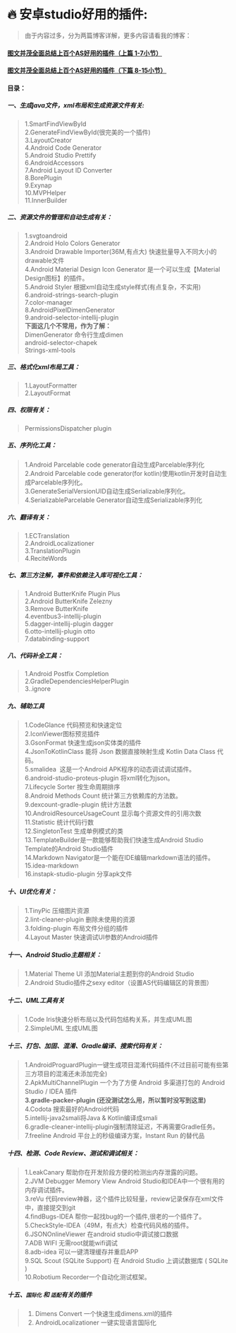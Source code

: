 # :fire: 安卓studio好用的插件:

> 由于内容过多，分为两篇博客详解，更多内容请看我的博客：

 #### [图文并茂全面总结上百个AS好用的插件（上篇 1-7小节）](https://www.jianshu.com/p/269a48d7508d)
 
 #### [图文并茂全面总结上百个AS好用的插件（下篇 8-15小节）](https://www.jianshu.com/p/fd0174982513)
 
#### 目录：

##### 一、生成java文件，xml布局和生成资源文件有关:  

> 1.SmartFindViewById  
> 2.GenerateFindViewById(很完美的一个插件)  
> 3.LayoutCreator  
> 4.Android Code Generator  
> 5.Android Studio Prettify  
> 6.AndroidAccessors  
> 7.Android Layout ID Converter  
> 8.BorePlugin  
> 9.Exynap  
> 10.MVPHelper  
> 11.InnerBuilder  

##### 二、资源文件的管理和自动生成有关： 

> 1.svgtoandroid  
> 2.Android Holo Colors Generator  
> 3.Android Drawable Importer(36M,有点大) 快速批量导入不同大小的drawable文件  
> 4.Android Material Design Icon Generator 是一个可以生成【Material Design图标】的插件。  
> 5.Android Styler 根据xml自动生成style样式(有点复杂，不实用)  
> 6.android-strings-search-plugin  
> 7.color-manager  
> 8.AndroidPixelDimenGenerator  
> 9.android-selector-intellij-plugin  
> **下面这几个不常用，作为了解：**  
> DimenGenerator 命令行生成dimen  
> android-selector-chapek  
> Strings-xml-tools  

##### 三、格式化xml布局工具： 

> 1.LayoutFormatter  
> 2.LayoutFormat  

##### 四、权限有关：  

> PermissionsDispatcher plugin  

##### 五、序列化工具：  

> 1.Android Parcelable code generator自动生成Parcelable序列化  
> 2.Android Parcelable code generator(for kotlin)使用kotlin开发时自动生成Parcelable序列化。  
> 3.GenerateSerialVersionUID自动生成Serializable序列化。  
> 4.SerializableParcelable Generator自动生成Serializable序列化  

##### 六、翻译有关：  

> 1.ECTranslation  
> 2.AndroidLocalizationer  
> 3.TranslationPlugin  
> 4.ReciteWords  

##### 七、第三方注解，事件和依赖注入库可视化工具：  

> 1.Android ButterKnife Plugin Plus  
> 2.Android ButterKnife Zelezny  
> 3.Remove ButterKnife  
> 4.eventbus3-intellij-plugin  
> 5.dagger-intellij-plugin dagger  
> 6.otto-intellij-plugin otto  
> 7.databinding-support  

##### 八、代码补全工具：  

> 1.Android Postfix Completion  
> 2.GradleDependenciesHelperPlugin  
> 3..ignore  

##### 九、辅助工具  

> 1.CodeGlance 代码预览和快速定位  
> 2.IconViewer图标预览插件  
> 3.GsonFormat 快速生成json实体类的插件  
> 4.JsonToKotlinClass 能将 Json 数据直接映射生成 Kotlin Data Class 代码。  
> 5.smalidea  这是一个Android APK程序的动态调试调试插件。  
> 6.android-studio-proteus-plugin 将xml转化为json。  
> 7.Lifecycle Sorter 按生命周期排序  
> 8.Android Methods Count 统计第三方依赖库的方法数。  
> 9.dexcount-gradle-plugin 统计方法数  
> 10.AndroidResourceUsageCount 显示每个资源文件的引用次数  
> 11.Statistic 统计代码行数  
> 12.SingletonTest 生成单例模式的类  
> 13.TemplateBuilder是一款能够帮助我们快速生成Android Studio Template的Android Studio插件  
> 14.Markdown Navigator是一个能在IDE编辑markdown语法的插件。  
> 15.idea-markdown  
> 16.instapk-studio-plugin 分享apk文件  

##### 十、UI优化有关：  

> 1.TinyPic 压缩图片资源  
> 2.lint-cleaner-plugin 删除未使用的资源  
> 3.folding-plugin 布局文件分组的插件  
> 4.Layout Master 快速调试UI参数的Android插件

##### 十一、Android Studio主题相关： 

> 1.Material Theme UI 添加Material主题到你的Android Studio  
> 2.Android Studio插件之sexy editor（设置AS代码编辑区的背景图）  

##### 十二、UML工具有关  

> 1.Code Iris快速分析布局以及代码包结构关系，并生成UML图  
> 2.SimpleUML 生成UML图  

##### 十三、打包、加固、混淆、Gradle编译、搜索代码有关： 

> 1.AndroidProguardPlugin一键生成项目混淆代码插件(不过目前可能有些第三方项目的混淆还未添加完全)  
> 2.ApkMultiChannelPlugin 一个为了方便 Android 多渠道打包的 Android Studio / IDEA 插件  
> **3.gradle-packer-plugin  (还没测试怎么用，所以暂时没写到这里)**
> 4.Codota 搜索最好的Android代码  
> 5.intellij-java2smali将Java & Kotlin编译成smali  
> 6.gradle-cleaner-intellij-plugin强制清除延迟，不再需要Gradle任务。
> 7.freeline Android 平台上的秒级编译方案，Instant Run 的替代品  

##### 十四、检测、Code Review、测试和调试相关： 

> 1.LeakCanary 帮助你在开发阶段方便的检测出内存泄露的问题。  
> 2.JVM Debugger Memory View Android Studio和IDEA中一个很有用的内存调试插件。  
> 3.reVu 代码review神器，这个插件比较轻量，review记录保存在xml文件中，直接提交到git  
> 4.findBugs-IDEA 帮你一起找bug的一个插件,很老的一个插件了。  
> 5.CheckStyle-IDEA（49M，有点大）检查代码风格的插件。  
> 6.JSONOnlineViewer 在android studio中调试接口数据  
> 7.ADB WIFI 无需root就能wifi调试  
> 8.adb-idea 可以一键清理缓存并重启APP  
> 9.SQL Scout (SQLite Support) 在 Android Studio 上调试数据库 ( SQLite )  
> 10.Robotium Recorder一个自动化测试框架。  

##### 十五、`国际化` 和 `适配`有关的插件

> 1. Dimens Convert  一个快速生成dimens.xml的插件
> 2. AndroidLocalizationer  一键实现语言国际化
